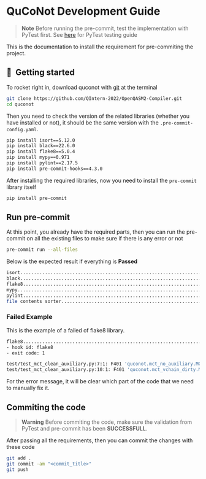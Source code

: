 # QuCoNot Development Guide

> **Note**
> Before running the pre-commit, test the implementation with PyTest first. 
> See [here](https://github.com/QIntern-2022/quconot/tree/main/test) for PyTest testing guide

This is the documentation to install the requirement for pre-commiting the project.

## :rocket:&nbsp; Getting started 

To rocket right in, download  quconot with [git](https://git-scm.com/) at the terminal
```bash
git clone https://github.com/QIntern-2022/OpenQASM2-Compiler.git
cd quconot
```

Then you need to check the version of the related libraries (whether you have installed or not), it should be the same version with the `.pre-commit-config.yaml`.

```bash
pip install isort==5.12.0
pip install black==22.6.0
pip install flake8==5.0.4
pip install mypy==0.971
pip install pylint==2.17.5
pip install pre-commit-hooks==4.3.0
```
After installing the required libraries, now you need to install the `pre-commit` library itself

```bash
pip install pre-commit
```

## Run pre-commit

At this point, you already have the required parts, then you can run the pre-commit on all the existing files to make sure if there is any error or not

```bash
pre-commit run --all-files
```

Below is the expected result if everything is **Passed**

```bash
isort....................................................................Passed
black....................................................................Passed
flake8...................................................................Passed
mypy.....................................................................Passed
pylint...................................................................Passed
file contents sorter.....................................................Passed
```

### Failed Example

This is the example of a failed of flake8 library.

```bash
flake8...................................................................Failed
- hook id: flake8
- exit code: 1

test/test_mct_clean_auxiliary.py:7:1: F401 'quconot.mct_no_auxiliary.MCTNoAuxiliary' imported but unused
test/test_mct_clean_auxiliary.py:10:1: F401 'quconot.mct_vchain_dirty.MCTVChainDirty' imported but unused
```

For the error message, it will be clear which part of the code that we need to manually fix it.

## Commiting the code

> **Warning**
> Before commiting the code, make sure the validation from PyTest and pre-commit has been **SUCCESSFULL**.

After passing all the requirements, then you can commit the changes with these code

```bash
git add .
git commit -am "<commit_title>"
git push
```





